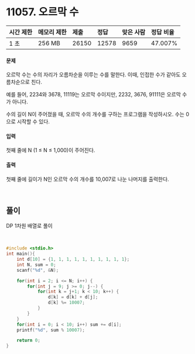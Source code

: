 # 11057. 오르막 수

| 시간 제한 | 메모리 제한 | 제출  | 정답  | 맞은 사람 | 정답 비율 |
| :-------- | :---------- | :---- | :---- | :-------- | :-------- |
| 1 초      | 256 MB      | 26150 | 12578 | 9659      | 47.007%   |

#### 문제

오르막 수는 수의 자리가 오름차순을 이루는 수를 말한다. 이때, 인접한 수가 같아도 오름차순으로 친다.

예를 들어, 2234와 3678, 11119는 오르막 수이지만, 2232, 3676, 91111은 오르막 수가 아니다.

수의 길이 N이 주어졌을 때, 오르막 수의 개수를 구하는 프로그램을 작성하시오. 수는 0으로 시작할 수 있다.

#### 입력

첫째 줄에 N (1 ≤ N ≤ 1,000)이 주어진다.

#### 출력

첫째 줄에 길이가 N인 오르막 수의 개수를 10,007로 나눈 나머지를 출력한다.

<br/>

## 풀이

DP 1차원 배열로 풀이

<br/>

```c++
#include <stdio.h>
int main(){
    int d[10] = {1, 1, 1, 1, 1, 1, 1, 1, 1, 1};
    int N, sum = 0;
    scanf("%d", &N);

    for(int i = 2; i <= N; i++) {
        for(int j = 9; j >= 0; j--) {
            for(int k = j+1; k < 10; k++) {
                d[k] = d[k] + d[j];
                d[k] %= 10007;
            }
        }
    }
    for(int i = 0; i < 10; i++) sum += d[i];
    printf("%d", sum % 10007);

    return 0;
}
```
